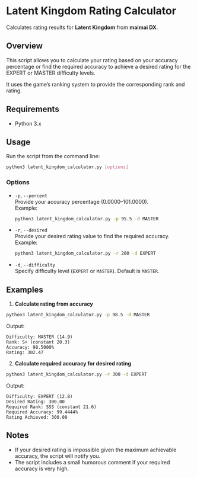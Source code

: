 # Latent Kingdom Rating Calculator

Calculates rating results for **Latent Kingdom** from **maimai DX**.

## Overview

This script allows you to calculate your rating based on your accuracy percentage or find the required accuracy to achieve a desired rating for the EXPERT or MASTER difficulty levels.

It uses the game’s ranking system to provide the corresponding rank and rating.

## Requirements

- Python 3.x

## Usage

Run the script from the command line:

```bash
python3 latent_kingdom_calculator.py [options]
```

### Options

- `-p`, `--percent`  
  Provide your accuracy percentage (0.0000–101.0000).  
  Example:  
  ```bash
  python3 latent_kingdom_calculator.py -p 95.5 -d MASTER
  ```

- `-r`, `--desired`  
  Provide your desired rating value to find the required accuracy.  
  Example:  
  ```bash
  python3 latent_kingdom_calculator.py -r 200 -d EXPERT
  ```

- `-d`, `--difficulty`  
  Specify difficulty level (`EXPERT` or `MASTER`). Default is `MASTER`.

## Examples

1. **Calculate rating from accuracy**  

```bash
python3 latent_kingdom_calculator.py -p 98.5 -d MASTER
```

Output:

```
Difficulty: MASTER (14.9)
Rank: S+ (constant 20.3)
Accuracy: 98.5000%
Rating: 302.47
```

2. **Calculate required accuracy for desired rating**  

```bash
python3 latent_kingdom_calculator.py -r 300 -d EXPERT
```

Output:

```
Difficulty: EXPERT (12.8)
Desired Rating: 300.00
Required Rank: SSS (constant 21.6)
Required Accuracy: 99.4444%
Rating Achieved: 300.00
```

## Notes

- If your desired rating is impossible given the maximum achievable accuracy, the script will notify you.  
- The script includes a small humorous comment if your required accuracy is very high.
